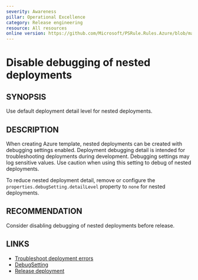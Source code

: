 ```yaml
---
severity: Awareness
pillar: Operational Excellence
category: Release engineering
resource: All resources
online version: https://github.com/Microsoft/PSRule.Rules.Azure/blob/main/docs/en/rules/Azure.Template.DebugDeployment.md
---
```


# Disable debugging of nested deployments

## SYNOPSIS

Use default deployment detail level for nested deployments.

## DESCRIPTION

When creating Azure template, nested deployments can be created with debugging settings enabled.
Deployment debugging detail is intended for troubleshooting deployments during development.
Debugging settings may log sensitive values.
Use caution when using this setting to debug of nested deployments.

To reduce nested deployment detail,
remove or configure the `properties.debugSetting.detailLevel` property to `none` for nested deployments.

## RECOMMENDATION

Consider disabling debugging of nested deployments before release.

## LINKS

- [Troubleshoot deployment errors](https://docs.microsoft.com/azure/azure-resource-manager/templates/common-deployment-errors#nested-template)
- [DebugSetting](https://docs.microsoft.com/azure/templates/microsoft.resources/deployments#DebugSetting)
- [Release deployment](https://docs.microsoft.com/azure/architecture/framework/devops/release-engineering-cd#automation)
